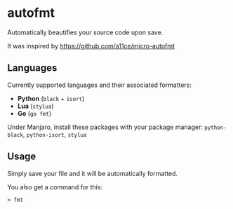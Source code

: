 # autofmt

Automatically beautifies your source code upon save.

It was inspired by https://github.com/a11ce/micro-autofmt

## Languages

Currently supported languages and their associated formatters:

* **Python** (`black` + `isort`)
* **Lua** (`stylua`)
* **Go** (`go fmt`)

Under Manjaro, install these packages with your package manager: `python-black`, `python-isort`, `stylua`

## Usage

Simply save your file and it will be automatically formatted.

You also get a command for this:

    > fmt
